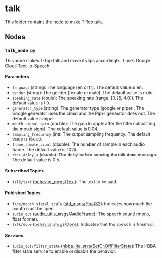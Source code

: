 # talk

This folder contains the node to make T-Top talk.

## Nodes

### `talk_node.py`

This node makes T-Top talk and move its lips accordingly. It uses Google Cloud Text-to-Speech.

#### Parameters

- `language` (string): The language (en or fr). The default value is en.
- `gender` (string): The gender (female or male). The default value is male.
- `speaking_rate` (doule): The speaking rate (range: [0.25, 4.0]). The default value is 1.0.
- `generator_type` (string): The generator type (google or piper). The Google generator uses the cloud and the Piper generator does not. The default value is piper.
- `mouth_signal_gain` (double): The gain to apply after the filter calculating the mouth signal. The default value is 0.04.
- `sampling_frequency` (int): The output sampling frequency. The default value is 16000.
- `frame_sample_count` (double): The number of sample in each audio frame. The default value is 1024.
- `done_delay_s` (double): The delay before sending the talk done message. The default value is 0.5.

#### Subscribed Topics

- `talk/text` ([behavior_msgs/Text](../behavior_msgs/msg/Text.msg)): The text to be said.

#### Published Topics

- `face/mouth_signal_scale` ([std_msgs/Float32](http://docs.ros.org/en/noetic/api/std_msgs/html/msg/Float32.html)):
  Indicates how much the mouth must be open.
- `audio_out` ([audio_utils_msgs/AudioFrame](https://github.com/introlab/audio_utils/blob/main/audio_utils_msgs/msg/AudioFrame.msg)): The
  speech sound (mono, float format).
- `talk/done` ([behavior_msgs/Done](../behavior_msgs/msg/Done.msg)): Indicates that the speech is finished.

#### Services

- `audio_out/filter_state` ([hbba_lite_srvs/SetOnOffFilterState](../../utils/hbba_lite/hbba_lite_srvs/srv/SetOnOffFilterState.srv)): The HBBA
  filter state service to enable or disable the behavior.
